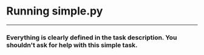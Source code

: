 # Running simple.py 
---
### Everything is clearly defined in the task description. You shouldn't ask for help with this simple task.
